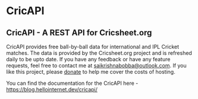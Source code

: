 # CricAPI

CricAPI - A REST API for Cricsheet.org
--------------------------------------

CricAPI provides free ball-by-ball data for international and IPL Cricket matches. The data is provided by the Cricsheet.org project and is refreshed daily to be upto date. If you have any feedback or have any feature requests, feel free to contact me at saikrishnabobba@outlook.com. If you like this project, please [donate](https://www.paypal.me/sktbobba) to help me cover the costs of hosting.

You can find the documentation for the CricAPI here - https://blog.hellointernet.dev/cricapi/
